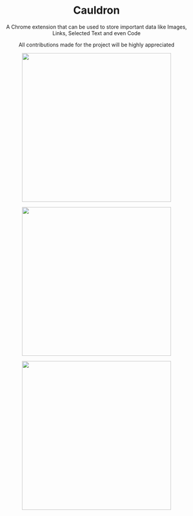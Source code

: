 <div align="center">
  
# Cauldron

A Chrome extension that can be used to store important data like Images, Links, Selected Text and even Code

All contributions made for the project will be highly appreciated

</div>

<div align="center">

  <img width="400" src="https://github.com/sathirak/cauldron/assets/145209193/6882d155-c3eb-4e4c-8cb4-0cf630e67242" /><br>
  
  <img width="400" src="https://github.com/sathirak/cauldron/assets/145209193/d5bdef58-ac1e-46e3-b58e-dacb95e77015" /><br>
  
  <img width="400" src="https://github.com/sathirak/cauldron/assets/145209193/614a66bb-76ea-4f49-959b-577d41e7da83" /><br>
  
</div>
